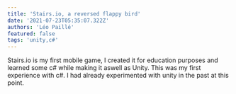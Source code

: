 ```yaml
---
title: 'Stairs.io, a reversed flappy bird'
date: '2021-07-23T05:35:07.322Z'
authors: 'Léo Paillé'
featured: false
tags: 'unity,c#'
---
```


Stairs.io is my first mobile game, I created it for education purposes and learned some c# while making it aswell as Unity. This was my first experience with c#. I had already experimented with unity in the past at this point.
